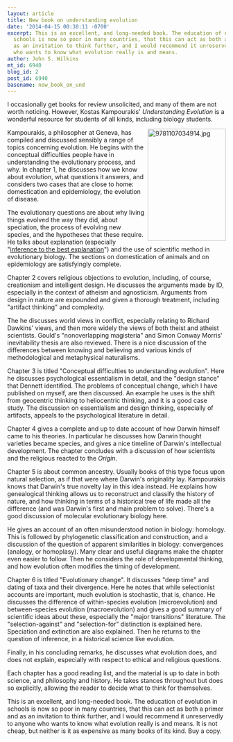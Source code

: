 ```yaml
---
layout: article
title: New book on understanding evolution
date: '2014-04-15 00:30:11 -0700'
excerpt: This is an excellent, and long-needed book. The education of evolution in
  schools is now so poor in many countries, that this can act as both a primer and
  as an invitation to think further, and I would recommend it unreservedly to anyone
  who wants to know what evolution really is and means.
author: John S. Wilkins
mt_id: 6940
blog_id: 2
post_id: 6940
basename: now_book_on_und
---
```

I occasionally get books for review unsolicited, and many of them are not worth noticing. However, Kostas Kampourakis' _Understanding Evolution_ is a wonderful resource for students of all kinds, including biology students.

<img alt="9781107034914.jpg" src="/PT/uploads/2014/9781107034914.jpg" width="180" height="258" class="mt-image-none" style="" align="right" />

<!--more-->

Kampourakis, a philosopher at Geneva, has compiled and discussed sensibly a range of topics concerning evolution. He begins with the conceptual difficulties people have in understanding the evolutionary process, and why. In chapter 1, he discusses how we know about evolution, what questions it answers, and considers two cases that are close to home: domestication and epidemiology, the evolution of disease.

The evolutionary questions are about why living things evolved the way they did, about speciation, the process of evolving new species, and the hypotheses that these require. He talks about explanation (especially "[inference to the best explanation](http://plato.stanford.edu/entries/abduction/)") and the use of scientific method in evolutionary biology. The sections on domestication of animals and on epidemiology are satisfyingly complete.

Chapter 2 covers religious objections to evolution, including, of course, creationism and intelligent design. He discusses the arguments made by ID, especially in the context of atheism and agnosticism. Arguments from design in nature are expounded and given a thorough treatment, including "artifact thinking" and complexity.

The he discusses world views in conflict, especially relating to Richard Dawkins' views, and then more widely the views of both theist and atheist scientists. Gould's "nonoverlapping magisteria" and Simon Conway Morris' inevitability thesis are also reviewed. There is a nice discussion of the differences between knowing and believing and various kinds of methodological and metaphysical naturalisms.

Chapter 3 is titled "Conceptual difficulties to understanding evolution". Here he discusses psychological essentialism in detail, and the "design stance" that Dennett identified. The problems of conceptual change, which I have published on myself, are then discussed. An example he uses is the shift from geocentric thinking to heliocentric thinking, and it is a good case study. The discussion on essentialism and design thinking, especially of artifacts, appeals to the psychological literature in detail.

Chapter 4 gives a complete and up to date account of how Darwin himself came to his theories. In particular he discusses how Darwin thought varieties became species, and gives a nice timeline of Darwin's intellectual development. The chapter concludes with a discussion of how scientists and the religious reacted to the _Origin_.

Chapter 5 is about common ancestry. Usually books of this type focus upon natural selection, as if that were where Darwin's originality lay. Kampourakis knows that Darwin's true novelty lay in this idea instead. He explains how genealogical thinking allows us to reconstruct and classify the history of nature, and how thinking in terms of a historical tree of life made all the difference (and was Darwin's first and main problem to solve). There's a good discussion of molecular evolutionary biology here.

He gives an account of an often misunderstood notion in biology: homology. This is followed by phylogenetic classification and construction, and a discussion of the question of apparent similarities in biology: convergences (analogy, or homoplasy). Many clear and useful diagrams make the chapter even easier to follow. Then he considers the role of developmental thinking, and how evolution often modifies the timing of development.

Chapter 6 is titled "Evolutionary change". It discusses "deep time" and dating of taxa and their divergence. Here he notes that while selectionist accounts are important, much evolution is stochastic, that is, chance. He discusses the difference of within-species evolution (microevolution) and between-species evolution (macroevolution) and gives a good summary of scientific ideas about these, especially the "major transitions" literature. The "selection-against" and "selection-for" distinction is explained here. Speciation and extinction are also explained. Then he returns to the question of inference, in a historical science like evolution.

Finally, in his concluding remarks, he discusses what evolution does, and does not explain, especially with respect to ethical and religious questions.

Each chapter has a good reading list, and the material is up to date in both science, and philosophy and history. He takes stances throughout but does so explicitly, allowing the reader to decide what to think for themselves.

This is an excellent, and long-needed book. The education of evolution in schools is now so poor in many countries, that this can act as both a primer and as an invitation to think further, and I would recommend it unreservedly to anyone who wants to know what evolution really is and means. It is not cheap, but neither is it as expensive as many books of its kind. Buy a copy.
